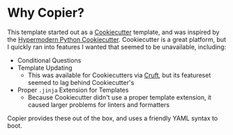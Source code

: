 # Why Copier?

This template started out as a [Cookiecutter][cookiecutter] template, and was inspired by the [Hypermodern Python Cookiecutter][hypermodern-cc]. Cookiecutter is a great platform, but I quickly ran into features I wanted that seemed to be unavailable, including:

* Conditional Questions
* Template Updating
  * This was available for Cookiecutters via [Cruft][cruft], but its featureset seemed to lag behind Cookiecutter's
* Proper `.jinja` Extension for Templates
  * Because Cookiecutter didn't use a proper template extension, it caused larger problems for linters and formatters

Copier provides these out of the box, and uses a friendly YAML syntax to boot.

[cruft]: https://cruft.github.io/cruft/
[cookiecutter]: https://www.cookiecutter.io/
[hypermodern-cc]: https://github.com/cjolowicz/cookiecutter-hypermodern-python

